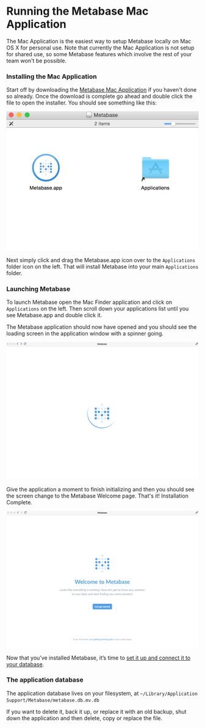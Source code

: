 # Running the Metabase Mac Application

The Mac Application is the easiest way to setup Metabase locally on Mac OS X for personal use.  Note that currently the Mac Application is not setup for shared use, so some Metabase features which involve the rest of your team won't be possible.

### Installing the Mac Application

Start off by downloading the [Metabase Mac Application](http://www.metabase.com/start/mac.html) if you haven't done so already.  Once the download is complete go ahead and double click the file to open the installer.  You should see something like this:

![macinstaller](images/MacInstaller.png)

Next simply click and drag the Metabase.app icon over to the `Applications` folder icon on the left.  That will install Metabase into your main `Applications` folder.


### Launching Metabase

To launch Metabase open the Mac Finder application and click on `Applications` on the left.  Then scroll down your applications list until you see Metabase.app and double click it.

The Metabase application should now have opened and you should see the loading screen in the application window with a spinner going.

![macloading](images/MacLoading.png)

Give the application a moment to finish initializing and then you should see the screen change to the Metabase Welcome page.  That's it!  Installation Complete.

![macwelcome](images/MacWelcome.png)

Now that you’ve installed Metabase, it’s time to [set it up and connect it to your database](../setting-up-metabase.md).

### The application database

The application database lives on your filesystem, at 
`~/Library/Application Support/Metabase/metabase.db.mv.db`

If you want to delete it, back it up, or replace it with an old backup, shut down the application and then delete, copy or replace the file.
